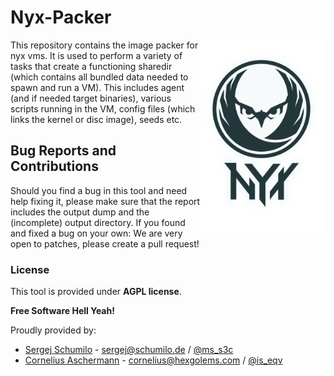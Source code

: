 # Nyx-Packer

<p>
<img align="right" width="200"  src="logo.png">
</p>

This repository contains the image packer for nyx vms. It is used to perform a variety of tasks that create a functioning sharedir (which contains all bundled data needed to spawn and run a VM). This includes agent (and if needed target binaries), various scripts running in the VM, config files (which links the kernel or disc image), seeds etc.  

## Bug Reports and Contributions

Should you find a bug in this tool and need help fixing it, please make sure that the report includes the output dump and the (incomplete) output directory. If you found and fixed a bug on your own: We are very open to patches, please create a pull request!  

### License

This tool is provided under **AGPL license**. 

**Free Software Hell Yeah!** 

Proudly provided by: 
* [Sergej Schumilo](http://schumilo.de) - sergej@schumilo.de / [@ms_s3c](https://twitter.com/ms_s3c)
* [Cornelius Aschermann](https://hexgolems.com) - cornelius@hexgolems.com / [@is_eqv](https://twitter.com/is_eqv)
